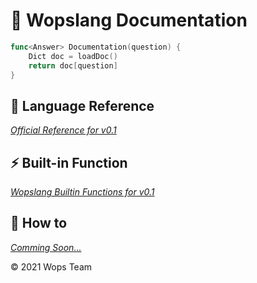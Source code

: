 # 📔 Wopslang Documentation

```go
func<Answer> Documentation(question) {
    Dict doc = loadDoc()
    return doc[question]
}
```

## 📜 Language Reference

*[Official Reference for v0.1](grammar.md)*

## ⚡️ Built-in Function

*[Wopslang Builtin Functions for v0.1](https://github.com/Wopslang/Wops/blob/main/lib/functions.md)*

## 📓 How to

*[Comming Soon...]()*

© 2021 Wops Team
